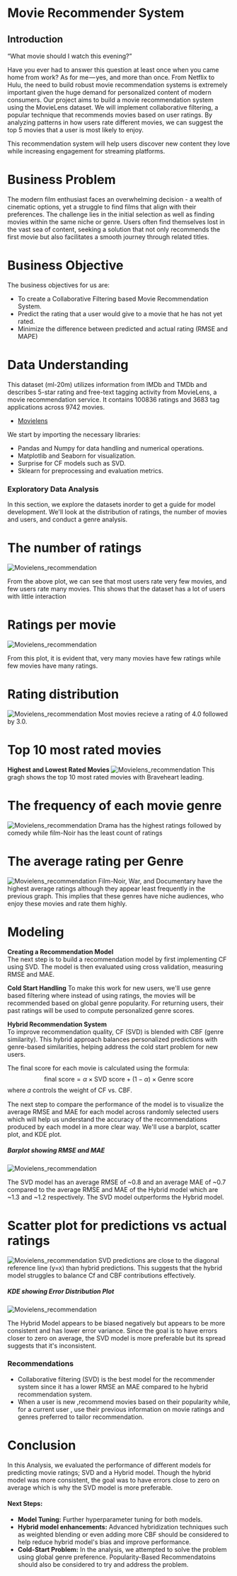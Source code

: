 # Movie Recommender System
## Introduction
“What movie should I watch this evening?” 

Have you ever had to answer this question at least once when you came home from work? As for me — yes, and more than once. From Netflix to Hulu, the need to build robust movie recommendation systems is extremely important given the huge demand for personalized content of modern consumers.
Our project aims to build a movie recommendation system using the MovieLens dataset. We will implement collaborative filtering, a popular technique that recommends movies based on user ratings. By analyzing patterns in how users rate different movies, we can suggest the top 5 movies that a user is most likely to enjoy.

This recommendation system will help users discover new content they love while increasing engagement for streaming platforms.

# Business Problem
The modern film enthusiast faces an overwhelming decision - a wealth of cinematic options, yet a struggle to find films that align with their preferences. The challenge lies in the initial selection as well as finding movies within the same niche or genre. Users often find themselves lost in the vast sea of content, seeking a solution that not only recommends the first movie but also facilitates a smooth journey through related titles.

# Business Objective
The business objectives for us are:
- To create a Collaborative Filtering based Movie Recommendation System.
- Predict the rating that a user would give to a movie that he has not yet rated.
- Minimize the difference between predicted and actual rating (RMSE and MAPE)

# Data Understanding
This dataset (ml-20m) utilizes information from IMDb and TMDb and describes 5-star rating and free-text tagging activity from MovieLens, a movie recommendation service. It contains 100836 ratings and 3683 tag applications across 9742 movies.
- [Movielens](https://grouplens.org/datasets/movielens/latest/)

We start by importing the necessary libraries:
- Pandas and Numpy for data handling and numerical operations.
- Matplotlib and Seaborn for visualization.
- Surprise for CF models such as SVD.
- Sklearn for preprocessing and evaluation metrics.




### Exploratory Data Analysis
In this section, we explore the datasets inorder to get a guide for model development. We'll look at the distribution of ratings, the number of movies and users, and conduct a genre analysis.


#  The number of ratings
![Movielens_recommendation](image4/capture_001.PNG)

From the above plot, we can see that most users rate very few movies, and few users rate many movies. This shows that the dataset has a lot of users with little interaction


# Ratings per movie
![Movielens_recommendation](image4/capture_002.PNG)

From this plot, it is evident that, very many movies have few ratings while few movies have many ratings.
# Rating distribution
![Movielens_recommendation](image4/capture_003.PNG)
Most movies recieve a rating of 4.0 followed by 3.0.

#  Top 10 most rated movies

**Highest and Lowest Rated Movies**
![Movielens_recommendation](image4/capture_004.PNG)
This gragh shows the top 10 most rated movies with  Braveheart  leading.


#  The frequency of each movie genre
![Movielens_recommendation](image4/capture_005.PNG)
Drama has the highest ratings followed by comedy while film-Noir has the least count of ratings

#  The average rating per Genre
![Movielens_recommendation](image4/capture_006.PNG)
Film-Noir, War, and Documentary have the highest average ratings although they appear least frequently in the previous graph. This implies that these genres have niche audiences, who enjoy these movies and rate them highly.

# Modeling
**Creating a Recommendation Model**  
The next step is to build a recommendation model by first implementing CF using SVD. The model is then evaluated using cross validation, measuring RMSE and MAE.


**Cold Start Handling**
To make this work for new users, we'll use genre based filtering where instead of using ratings, the movies will be recommended based on global genre popularity. For returning users, their past ratings will be used to compute personalized genre scores.


**Hybrid Recommendation System**  
To improve recommendation quality, CF (SVD) is blended with CBF (genre similarity). This hybrid approach balances personalized predictions with genre-based similarities, helping address the cold start problem for new users.

The final score for each movie is calculated using the formula:
$$
\text{final score} = \alpha \times \text{SVD score} + (1 - \alpha) \times \text{Genre score}
$$
where 
𝛼 controls the weight of CF vs. CBF.



The next step to compare the performance of the model is to visualize the average RMSE and MAE for each model across randomly selected users which will help us understand the accuracy of the recommendations produced by each model in a more clear way. We'll use a barplot, scatter plot, and KDE plot.


##### Barplot showing RMSE and MAE
![Movielens_recommendation](image4/capture_007.PNG)

The SVD model has an average RMSE of ~0.8 and an average MAE of ~0.7 compared to the average RMSE and MAE of the Hybrid model which are ~1.3 and ~1.2 respectively. The SVD model outperforms the Hybrid model.

 # Scatter plot for predictions vs actual ratings
![Movielens_recommendation](image4/capture_008.PNG)
SVD predictions are close to the diagonal reference line (y=x) than  hybrid predictions. This suggests that the hybrid model struggles to balance Cf and CBF contributions effectively.

##### KDE showing Error Distribution Plot
![Movielens_recommendation](image4/capture_009.PNG)


The Hybrid Model appears to be biased negatively but appears to be more consistent and has lower error variance. Since the goal is to have errors closer to zero on average, the SVD model is more preferable but its spread suggests that it's inconsistent.

### Recommendations
- Collaborative filtering (SVD) is the best model for the recommender system
since it has a lower RMSE an MAE compared to he hybrid recommendation
system.
- When a user is new ,recommend movies based on their popularity while, for
a current user , use their previous information on movie ratings and genres
preferred to tailor recommendation.

# Conclusion
In this Analysis, we evaluated the performance of different models for predicting movie ratings; SVD and a Hybrid model. Though the hybrid model was more consistent, the goal was to have errors close to zero on average which is why the SVD model is more preferable.

#### Next Steps:
- **Model Tuning:** Further hyperparameter tuning for both models.
- **Hybrid model enhancements:** Advanced hybridization techniques such as weighted blending or even adding more CBF should be considered to help reduce hybrid model's bias and improve performance.
- **Cold-Start Problem:** In the analysis, we attempted to solve the problem using global genre preference. Popularity-Based Recommendatoins should also be considered to try and address the problem.

